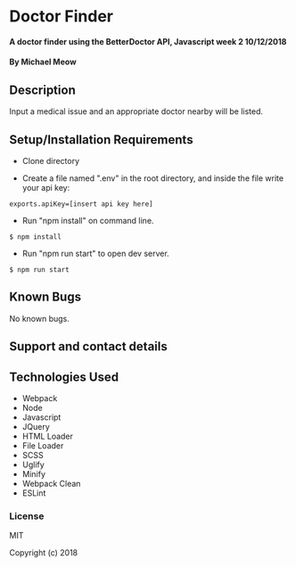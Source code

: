 # Doctor Finder

#### A doctor finder using the BetterDoctor API, Javascript week 2 10/12/2018

#### By Michael Meow

## Description

Input a medical issue and an appropriate doctor nearby will be listed.

## Setup/Installation Requirements

* Clone directory

* Create a file named ".env" in the root directory, and inside the file write your api key:
```
exports.apiKey=[insert api key here]
```
* Run "npm install" on command line.
```
$ npm install
```
* Run "npm run start" to open dev server.
```
$ npm run start
```



## Known Bugs

No known bugs.

## Support and contact details

## Technologies Used

* Webpack
* Node
* Javascript
* JQuery
* HTML Loader
* File Loader
* SCSS
* Uglify
* Minify
* Webpack Clean
* ESLint

### License

MIT

Copyright (c) 2018
